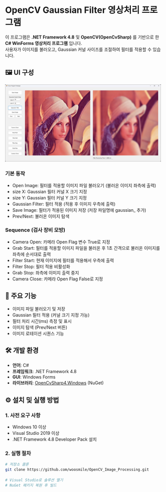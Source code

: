 # OpenCV Gaussian Filter 영상처리 프로그램

이 프로그램은 **.NET Framework 4.8** 및 **OpenCV(OpenCvSharp)** 를 기반으로 한 **C# WinForms 영상처리 프로그램** 입니다.  
사용자가 이미지를 불러오고, Gaussian 커널 사이즈를 조절하여 필터를 적용할 수 있습니다.

## 🖼️ UI 구성

![프로그램 예시 화면](./program.png)

### 기본 동작
- Open Image: 필터를 적용할 이미지 파일 불러오기 (불러온 이미지 좌측에 출력)
- size X: Gaussian 필터 커널 X 크기 지정
- size Y: Gaussian 필터 커널 Y 크기 지정
- Gaussian Filter: 필터 적용 (적용 후 이미지 우측에 출력)
- Save Image: 필터가 적용된 이미지 저장 (저장 파일명에 gaussian_ 추가)
- Prev/Next: 불러온 이미지 탐색

### Sequence (검사 장비 모방)
- Camera Open: 카메라 Open Flag 변수 True로 지정
- Grab Start: 필터를 적용할 이미지 파일을 불러온 후 1초 간격으로 불러온 이미지를 좌측에 순서대로 출력
- Filter Start: 현재 이미지에 필터를 적용해서 우측에 출력
- Filter Stop: 필터 적용 비활성화
- Grab Stop: 좌측에 이미지 출력 중지
- Camera Close: 카메라 Open Flag False로 지정

## 🧩 주요 기능

- 이미지 파일 불러오기 및 저장
- Gaussian 필터 적용 (커널 크기 지정 가능)
- 필터 처리 시간(ms) 측정 및 표시
- 이미지 탐색 (Prev/Next 버튼)
- 이미지 로테이션 시퀀스 기능

## 🛠️ 개발 환경

- **언어**: C#
- **프레임워크**: .NET Framework 4.8
- **GUI**: Windows Forms
- **라이브러리**: [OpenCvSharp4.Windows](https://www.nuget.org/packages/OpenCvSharp4.Windows/) (NuGet)

## ⚙️ 설치 및 실행 방법

### 1. 사전 요구 사항

- Windows 10 이상
- Visual Studio 2019 이상
- .NET Framework 4.8 Developer Pack 설치

### 2. 실행 절차

```bash
# 저장소 클론
git clone https://github.com/woosmile/OpenCV_Image_Processing.git

# Visual Studio로 솔루션 열기
# NuGet 패키지 복원 후 빌드
